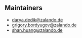 Maintainers
------------

* darya.dedik@zalando.de
* grigory.bordyugov@zalando.de
* shan.huang@zalando.de
